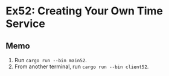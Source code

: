 # Ex52: Creating Your Own Time Service
## Memo
1. Run `cargo run --bin main52`.
2. From another terminal, run `cargo run --bin client52`.
